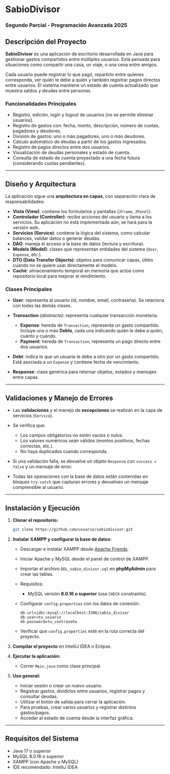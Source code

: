 # SabioDivisor

### Segundo Parcial - Programación Avanzada 2025

## Descripción del Proyecto

**SabioDivisor** es una aplicación de escritorio desarrollada en Java para gestionar gastos compartidos entre múltiples usuarios. Está pensada para situaciones como compartir una casa, un viaje, o una cena entre amigos.

Cada usuario puede registrar lo que pagó, repartirlo entre quienes corresponda, ver quién le debe a quién y también registrar pagos directos entre usuarios. El sistema mantiene un estado de cuenta actualizado que muestra saldos y deudas entre personas.

### Funcionalidades Principales

* Registro, edición, login y logout de usuarios (no se permite eliminar usuarios).
* Registro de gastos con: fecha, monto, descripción, número de cuotas, pagadores y deudores.
* División de gastos: uno o más pagadores, uno o más deudores.
* Cálculo automático de deudas a partir de los gastos ingresados.
* Registro de pagos directos entre dos usuarios.
* Visualización de deudas personales y estado de cuenta.
* Consulta de estado de cuenta proyectado a una fecha futura (considerando cuotas pendientes).

---

## Diseño y Arquitectura

La aplicación sigue una **arquitectura en capas**, con separación clara de responsabilidades:

* **Vista (View)**: contiene los formularios y pantallas (`JFrame`, `JPanel`).
* **Controlador (Controller)**: recibe acciones del usuario y llama a los servicios. Su aplicación no está implementada aún; se hará para la versión web.
* **Servicios (Service)**: contiene la lógica del sistema, como calcular balances, validar datos o generar deudas.
* **DAO**: maneja el acceso a la base de datos (lectura y escritura).
* **Modelo (Model)**: clases que representan entidades del sistema (`User`, `Expense`, etc.).
* **DTO (Data Transfer Objects)**: objetos para comunicar capas, útiles cuando no se quiere usar directamente el modelo.
* **Caché**: almacenamiento temporal en memoria que actúa como repositorio local para mejorar el rendimiento.

### Clases Principales

* **User**: representa al usuario (id, nombre, email, contraseña). Se relaciona con todas las demás clases.
* **Transaction** *(abstracta)*: representa cualquier transacción monetaria.

   * **Expense**: hereda de `Transaction`, representa un gasto compartido. Incluye una o más **Debts**, cada una indicando quién le debe a quién, cuánto y cuándo.
   * **Payment**: hereda de `Transaction`, representa un pago directo entre dos usuarios.
* **Debt**: indica lo que un usuario le debe a otro por un gasto compartido. Está asociada a un `Expense` y contiene fecha de vencimiento.
* **Response**: clase genérica para retornar objetos, estados y mensajes entre capas.

---

## Validaciones y Manejo de Errores

* Las **validaciones** y el manejo de **excepciones** se realizan en la capa de servicios (`Service`).
* Se verifica que:

   * Los campos obligatorios no estén vacíos o nulos.
   * Los valores numéricos sean válidos (montos positivos, fechas correctas, etc.).
   * No haya duplicados cuando corresponda.
* Si una validación falla, se devuelve un objeto `Response` con `success = false` y un mensaje de error.
* Todas las operaciones con la base de datos están contenidas en bloques `try-catch` que capturan errores y devuelven un mensaje comprensible al usuario.

---

## Instalación y Ejecución

1. **Clonar el repositorio:**

   ```bash
   git clone https://github.com/usuario/sabiodivisor.git
   ```

2. **Instalar XAMPP y configurar la base de datos:**

   * Descargar e instalar XAMPP desde [Apache Friends](https://www.apachefriends.org/index.html).
   * Iniciar Apache y MySQL desde el panel de control de XAMPP.
   * Importar el archivo `DDL_sabio_divisor.sql` en **phpMyAdmin** para crear las tablas.
   * Requisitos:

      * MySQL versión **8.0.16 o superior** (usa `CHECK` constraints).
   * Configurar `config.properties` con los datos de conexión:

     ```properties
     db.url=jdbc:mysql://localhost:3306/sabio_divisor
     db.user=tu_usuario
     db.password=tu_contraseña
     ```
   * Verificar que `config.properties` esté en la ruta correcta del proyecto.

3. **Compilar el proyecto** en IntelliJ IDEA o Eclipse.

4. **Ejecutar la aplicación:**

   * Correr `Main.java` como clase principal.

5. **Uso general:**

   * Iniciar sesión o crear un nuevo usuario.
   * Registrar gastos, dividirlos entre usuarios, registrar pagos y consultar deudas.
   * Utilizar el botón de salida para cerrar la aplicación.
   * Para pruebas, crear varios usuarios y registrar distintos gastos/pagos.
   * Acceder al estado de cuenta desde la interfaz gráfica.

---

## Requisitos del Sistema

* Java 17 o superior
* MySQL 8.0.16 o superior
* XAMPP (con Apache y MySQL)
* IDE recomendado: IntelliJ IDEA
